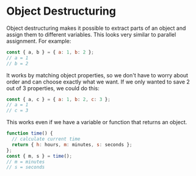 # Object Destructuring

Object destructuring makes it possible to extract parts of an object and assign them to different variables. This looks very similar to parallel assignment. For example:

```javascript
const { a, b } = { a: 1, b: 2 };
// a = 1
// b = 2
```

It works by matching object properties, so we don't have to worry about order and can choose exactly what we want. If we only wanted to save 2 out of 3 properties, we could do this:

```javascript
const { a, c } = { a: 1, b: 2, c: 3 };
// a = 1
// c = 3
```

This works even if we have a variable or function that returns an object.

```javascript
function time() {
  // calculate current time
  return { h: hours, m: minutes, s: seconds };
};
const { m, s } = time();
// m = minutes
// s = seconds
```

